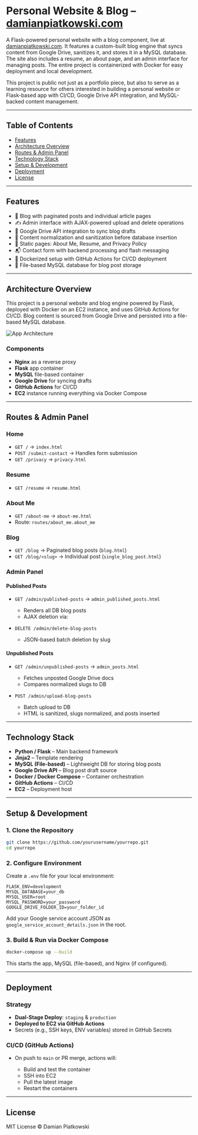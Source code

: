 # Personal Website & Blog – [damianpiatkowski.com](https://damianpiatkowski.com)

A Flask-powered personal website with a blog component, live at [damianpiatkowski.com](https://damianpiatkowski.com). It features a custom-built blog engine that syncs content from Google Drive, sanitizes it, and stores it in a MySQL database. The site also includes a resume, an about page, and an admin interface for managing posts. The entire project is containerized with Docker for easy deployment and local development.

This project is public not just as a portfolio piece, but also to serve as a learning resource for others interested in building a personal website or Flask-based app with CI/CD, Google Drive API integration, and MySQL-backed content management.

---

## Table of Contents

* [Features](#features)
* [Architecture Overview](#architecture-overview)
* [Routes & Admin Panel](#routes--admin-panel)
* [Technology Stack](#technology-stack)
* [Setup & Development](#setup--development)
* [Deployment](#deployment)
* [License](#license)

---

## Features

* 📄 Blog with paginated posts and individual article pages
* ✍️ Admin interface with AJAX-powered upload and delete operations
* 📂 Google Drive API integration to sync blog drafts
* 🧼 Content normalization and sanitization before database insertion
* 📁 Static pages: About Me, Resume, and Privacy Policy
* 📬 Contact form with backend processing and flash messaging
* 🐋 Dockerized setup with GitHub Actions for CI/CD deployment
* 🐬 File-based MySQL database for blog post storage

---

## Architecture Overview

This project is a personal website and blog engine powered by Flask, deployed with Docker on an EC2 instance, and uses GitHub Actions for CI/CD. Blog content is sourced from Google Drive and persisted into a file-based MySQL database.

![App Architecture](docs/architecture/app_architecture_flow.png)

### Components

* **Nginx** as a reverse proxy
* **Flask** app container
* **MySQL** file-based container
* **Google Drive** for syncing drafts
* **GitHub Actions** for CI/CD
* **EC2** instance running everything via Docker Compose

---

## Routes & Admin Panel

### Home

* `GET /` → `index.html`
* `POST /submit-contact` → Handles form submission
* `GET /privacy` → `privacy.html`

### Resume

* `GET /resume` → `resume.html`

### About Me

* `GET /about-me` → `about-me.html`
* Route: `routes/about_me.about_me`

### Blog

* `GET /blog` → Paginated blog posts (`blog.html`)
* `GET /blog/<slug>` → Individual post (`single_blog_post.html`)

### Admin Panel

#### Published Posts

* `GET /admin/published-posts` → `admin_published_posts.html`

  * Renders all DB blog posts
  * AJAX deletion via:
* `DELETE /admin/delete-blog-posts`

  * JSON-based batch deletion by slug

#### Unpublished Posts

* `GET /admin/unpublished-posts` → `admin_posts.html`

  * Fetches unposted Google Drive docs
  * Compares normalized slugs to DB
* `POST /admin/upload-blog-posts`

  * Batch upload to DB
  * HTML is sanitized, slugs normalized, and posts inserted

---

## Technology Stack

* **Python / Flask** – Main backend framework
* **Jinja2** – Template rendering
* **MySQL (File-based)** – Lightweight DB for storing blog posts
* **Google Drive API** – Blog post draft source
* **Docker / Docker Compose** – Container orchestration
* **GitHub Actions** – CI/CD
* **EC2** – Deployment host

---

## Setup & Development

### 1. Clone the Repository

```bash
git clone https://github.com/yourusername/yourrepo.git
cd yourrepo
```

### 2. Configure Environment

Create a `.env` file for your local environment:

```env
FLASK_ENV=development
MYSQL_DATABASE=your_db
MYSQL_USER=root
MYSQL_PASSWORD=your_password
GOOGLE_DRIVE_FOLDER_ID=your_folder_id
```

Add your Google service account JSON as `google_service_account_details.json` in the root.

### 3. Build & Run via Docker Compose

```bash
docker-compose up --build
```

This starts the app, MySQL (file-based), and Nginx (if configured).

---

## Deployment

### Strategy

* **Dual-Stage Deploy**: `staging` & `production`
* **Deployed to EC2 via GitHub Actions**
* Secrets (e.g., SSH keys, ENV variables) stored in GitHub Secrets

### CI/CD (GitHub Actions)

* On push to `main` or PR merge, actions will:

  * Build and test the container
  * SSH into EC2
  * Pull the latest image
  * Restart the containers

---

## License

MIT License © Damian Piatkowski
